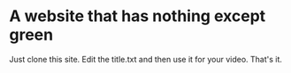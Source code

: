 # A website that has nothing except green

Just clone this site. Edit the title.txt and then use it for your video. That's it.